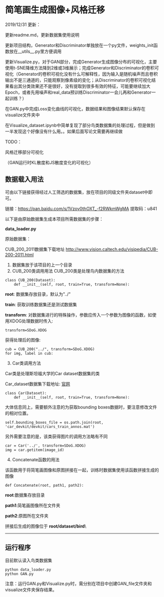 # 简笔画生成图像+风格迁移

2019/12/31 更新：

更新readme.md，更新数据集使用说明

更新项目结构，Generator和Discriminator单独放在一个py文件，weights_init函数放在\_\_utils\_\_.py里方便调用

更新Visualize.py，对于GAN部分，完成Generator生成图像分布的可视化，主要使用t-SNE降维方法降到2维或3维展示；完成Generator和Discriminator的卷积可视化（Generator的卷积可视化没有什么可解释性，因为输入是随机噪声而且卷积输出不是三通道的，只能观察到像素级的变化；从Discriminator的卷积可视化结果看出其分类效果还不是很好，没有提取到很多有效的特征，可能要继续加大Epoch，或者先用噪声和real_data预训练Discriminator一会儿再和Generator一起训练？）

在GAN.py中完成Loss变化曲线的可视化，数据结果和图像结果默认保存在visualize文件夹中

在Visualize_dataset.ipynb中简单复现了部分鸟类数据集的处理过程，但是做到一半发现这个好像没有什么用。。如果后面写论文需要再继续做



TODO：

风格迁移部分可视化

（GAN运行时KL散度和JS散度变化的可视化）



## 数据载入用法
可由以下链接获得经过人工筛选的数据集，放在项目的同级文件夹dataset中即可。

链接：https://pan.baidu.com/s/1Vzov0thOXT_-f2RWkmWgMA  提取码：u841 

以下是由原始数据集生成本项目所需数据集的步骤：



**data_loader.py**

原始数据集：

 CUB_200_2011数据集下载地址 http://www.vision.caltech.edu/visipedia/CUB-200-2011.html 

1. 数据集放于该项目的上一个目录
2. CUB_200类调用用法
CUB_200类是处理鸟内数据集的方法
~~~
class CUB_200(Dataset):
    def __init__(self, root, train=True, transform=None):
~~~
**root**: 数据集存放目录，默认为"../"

**train**: 获取训练数据集还是测试数据集

**transform**: 对数据集进行的特殊操作，参数应传入一个参数为图像的函数，如使用XDOG处理数据时传入:
~~~
transform=SDoG.XDOG
~~~
获得处理后的图像:
~~~
cub = CUB_200("../", transform=SDoG.XDOG)
for img, label in cub:
~~~
3. Car类调用方法

Car类是处理斯坦福大学的Car dataset数据集的类

Car_dataset数据集下载地址: [官网](http://ai.stanford.edu/~jkrause/cars/car_dataset.html) 

~~~
class Car(Dataset):
    def __init__(self, root, train=True, transform=None):
~~~
大体信息同上，需要额外注意的为获取bounding boxes数据时，要注意修改文件的相对位置。
~~~~
self.bounding_boxes_file = os.path.join(root, 'car_devkit/devkit/cars_train_annos.mat')
~~~~
另外需要注意的是，该类获得图片的调用方法略有不同
~~~~
car = Car('../', transform=SDoG.XDOG)
img = car.getitem(image_id)
~~~~

4. Concatenate函数的用法

该函数用于将简笔画图像和原图拼接在一起，训练时数据集使用该函数拼接生成的图像
~~~
def Concatenate(root, path1, path2):
~~~
**root**:数据集存放目录

**path1**:简笔画图像所在文件夹

**path2**:原图所在文件夹

拼接后生成的图像位于 **root/dataset/bird**\





----
## 运行程序
目前默认读入鸟类数据集
~~~
python data_loader.py
python GAN.py
~~~

注意：运行GAN.py和Visualize.py时，需分别在项目中创建GAN_file文件夹和visualize文件夹保存结果。
